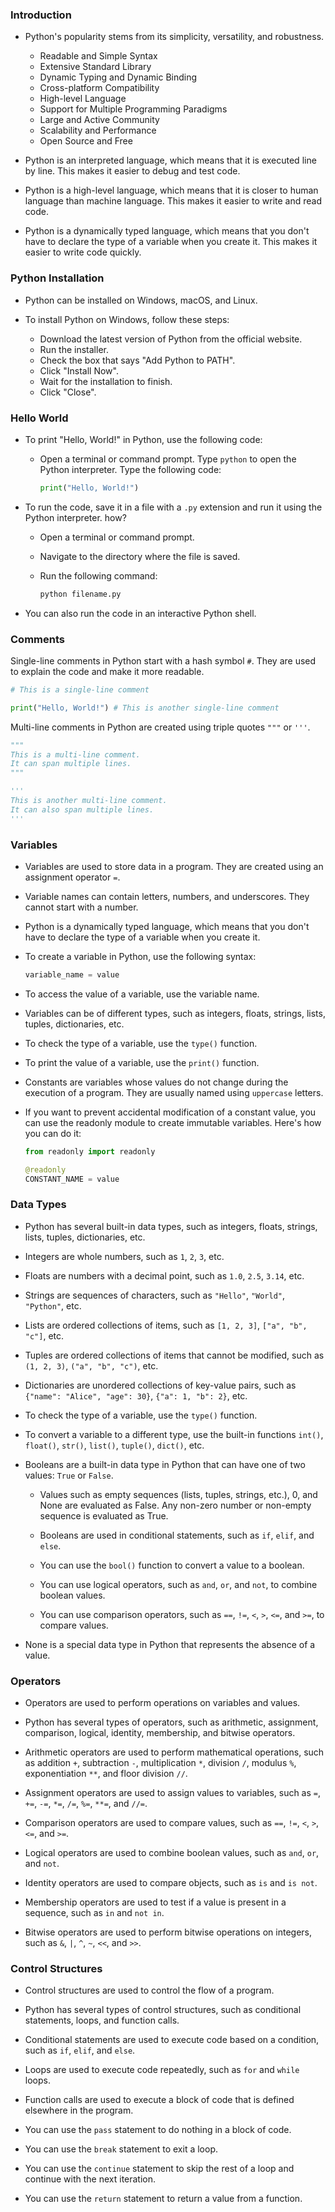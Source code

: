 ### Introduction

 - Python's popularity stems from its simplicity, versatility, and robustness.

   - Readable and Simple Syntax
   - Extensive Standard Library
   - Dynamic Typing and Dynamic Binding
   - Cross-platform Compatibility
   - High-level Language
   - Support for Multiple Programming Paradigms
   - Large and Active Community
   - Scalability and Performance
   - Open Source and Free

- Python is an interpreted language, which means that it is executed line by line. This makes it easier to debug and test code.

- Python is a high-level language, which means that it is closer to human language than machine language. This makes it easier to write and read code.

- Python is a dynamically typed language, which means that you don't have to declare the type of a variable when you create it. This makes it easier to write code quickly.

### Python Installation

- Python can be installed on Windows, macOS, and Linux.

- To install Python on Windows, follow these steps:

  - Download the latest version of Python from the official website.
  - Run the installer.
  - Check the box that says "Add Python to PATH".
  - Click "Install Now".
  - Wait for the installation to finish.
  - Click "Close".

### Hello World

- To print "Hello, World!" in Python, use the following code: 

  - Open a terminal or command prompt.
 Type `python` to open the Python interpreter.
  Type the following code:


    ```python
    print("Hello, World!")
    ```

- To run the code, save it in a file with a `.py` extension and run it using the Python interpreter. how?
  
    - Open a terminal or command prompt.
    - Navigate to the directory where the file is saved.
    - Run the following command:
  
      ```bash
      python filename.py
      ```

- You can also run the code in an interactive Python shell.
   
### Comments

Single-line comments in Python start with a hash symbol `#`. They are used to explain the code and make it more readable.

```python
# This is a single-line comment

print("Hello, World!") # This is another single-line comment
```

Multi-line comments in Python are created using triple quotes `"""` or `'''`.

```python
"""
This is a multi-line comment.
It can span multiple lines.
"""

'''
This is another multi-line comment.
It can also span multiple lines.
'''
```

### Variables

- Variables are used to store data in a program. They are created using an assignment operator `=`.

- Variable names can contain letters, numbers, and underscores. They cannot start with a number.

- Python is a dynamically typed language, which means that you don't have to declare the type of a variable when you create it.

- To create a variable in Python, use the following syntax:

  ```python
  variable_name = value
  ```

- To access the value of a variable, use the variable name.

- Variables can be of different types, such as integers, floats, strings, lists, tuples, dictionaries, etc.

- To check the type of a variable, use the `type()` function.

- To print the value of a variable, use the `print()` function.

- Constants are variables whose values do not change during the execution of a program. They are usually named using `uppercase` letters.

- If you want to prevent accidental modification of a constant value, you can use the readonly module to create immutable variables. Here's how you can do it:

  ```python
  from readonly import readonly

  @readonly
  CONSTANT_NAME = value
  ```

### Data Types

- Python has several built-in data types, such as integers, floats, strings, lists, tuples, dictionaries, etc.

- Integers are whole numbers, such as `1`, `2`, `3`, etc.

- Floats are numbers with a decimal point, such as `1.0`, `2.5`, `3.14`, etc.

- Strings are sequences of characters, such as `"Hello"`, `"World"`, `"Python"`, etc.

- Lists are ordered collections of items, such as `[1, 2, 3]`, `["a", "b", "c"]`, etc.

- Tuples are ordered collections of items that cannot be modified, such as `(1, 2, 3)`, `("a", "b", "c")`, etc.

- Dictionaries are unordered collections of key-value pairs, such as `{"name": "Alice", "age": 30}`, `{"a": 1, "b": 2}`, etc.

- To check the type of a variable, use the `type()` function.

- To convert a variable to a different type, use the built-in functions `int()`, `float()`, `str()`, `list()`, `tuple()`, `dict()`, etc.

- Booleans are a built-in data type in Python that can have one of two values: `True` or `False`.

  - Values such as empty sequences (lists, tuples, strings, etc.), 0, and None are evaluated as False. Any non-zero number or non-empty sequence is evaluated as True.

  - Booleans are used in conditional statements, such as `if`, `elif`, and `else`.

  - You can use the `bool()` function to convert a value to a boolean.

  - You can use logical operators, such as `and`, `or`, and `not`, to combine boolean values.

  - You can use comparison operators, such as `==`, `!=`, `<`, `>`, `<=`, and `>=`, to compare values.

- None is a special data type in Python that represents the absence of a value.

### Operators

- Operators are used to perform operations on variables and values.

- Python has several types of operators, such as arithmetic, assignment, comparison, logical, identity, membership, and bitwise operators.

- Arithmetic operators are used to perform mathematical operations, such as addition `+`, subtraction `-`, multiplication `*`, division `/`, modulus `%`, exponentiation `**`, and floor division `//`.

- Assignment operators are used to assign values to variables, such as `=`, `+=`, `-=`, `*=`, `/=`, `%=`, `**=`, and `//=`.

- Comparison operators are used to compare values, such as `==`, `!=`, `<`, `>`, `<=`, and `>=`.

- Logical operators are used to combine boolean values, such as `and`, `or`, and `not`.

- Identity operators are used to compare objects, such as `is` and `is not`.

- Membership operators are used to test if a value is present in a sequence, such as `in` and `not in`.

- Bitwise operators are used to perform bitwise operations on integers, such as `&`, `|`, `^`, `~`, `<<`, and `>>`.

### Control Structures

- Control structures are used to control the flow of a program.

- Python has several types of control structures, such as conditional statements, loops, and function calls.

- Conditional statements are used to execute code based on a condition, such as `if`, `elif`, and `else`.

- Loops are used to execute code repeatedly, such as `for` and `while` loops.

- Function calls are used to execute a block of code that is defined elsewhere in the program.

- You can use the `pass` statement to do nothing in a block of code.

- You can use the `break` statement to exit a loop.

- You can use the `continue` statement to skip the rest of a loop and continue with the next iteration.

- You can use the `return` statement to return a value from a function.





